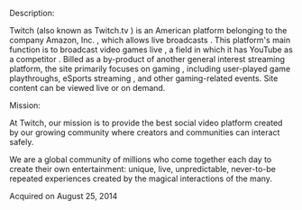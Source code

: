 Description:

Twitch (also known as Twitch.tv ) is an American platform belonging to the company Amazon, Inc. , which allows live broadcasts . This platform's main function is to broadcast video games live , a field in which it has YouTube as a competitor . Billed as a by-product of another general interest streaming platform, the site primarily focuses on gaming , including user-played game playthroughs, eSports streaming , and other gaming-related events. Site content can be viewed live or on demand.

Mission:

At Twitch, our mission is to provide the best social video platform created by our growing community where creators and communities can interact safely.

We are a global community of millions who come together each day to create their own entertainment: unique, live, unpredictable, never-to-be repeated experiences created by the magical interactions of the many.

Acquired on August 25, 2014